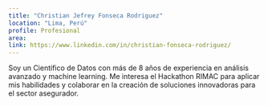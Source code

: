 ```yaml
---
title: "Christian Jefrey Fonseca Rodriguez"
location: "Lima, Perú"
profile: Profesional
area: 
link: https://www.linkedin.com/in/christian-fonseca-rodriguez/
---
```


Soy un Científico de Datos con más de 8 años de experiencia en análisis avanzado y machine learning. Me interesa el Hackathon RIMAC para aplicar mis habilidades y colaborar en la creación de soluciones innovadoras para el sector asegurador.